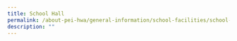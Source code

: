 ```yaml
---
title: School Hall
permalink: /about-pei-hwa/general-information/school-facilities/school-hall/
description: ""
---
```

